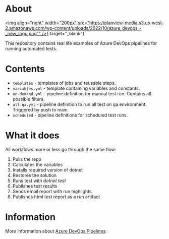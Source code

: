 # About

[<img align="right" width="200px" src="https://planview-media.s3.us-west-2.amazonaws.com/wp-content/uploads/2022/10/azure_devops_-_new_logo.png"" />](https://azure.microsoft.com/en-us/products/devops/pipelines){:target="_blank"}

This repository contains real life examples of Azure DevOps pipelines for running automated tests.

# Contents

- `templates` - templates of jobs and reusable steps.
- `variables.yml` - template containing variables and constants.
- `on-demand.yml` - pipeline definition for manual test run. Contains all possible filters.
- `all-qa.yml` - pipeline definition to run all test on qa environment. Triggered by push to main.
- `scheduled` - pipeline definitions for scheduled test runs.

# What it does
All workflows more or less go through the same flow:
1. Pulls the repo
2. Calculates the variables
3. Installs required version of dotnet
4. Restores the solution
5. Runs test with *dotnet test*
6. Publishes test results
7. Sends email report with run highlights
8. Publishes html test report as a run artifact

# Information
More information about [Azure DevOps Pipelines](https://azure.microsoft.com/en-us/products/devops/pipelines).